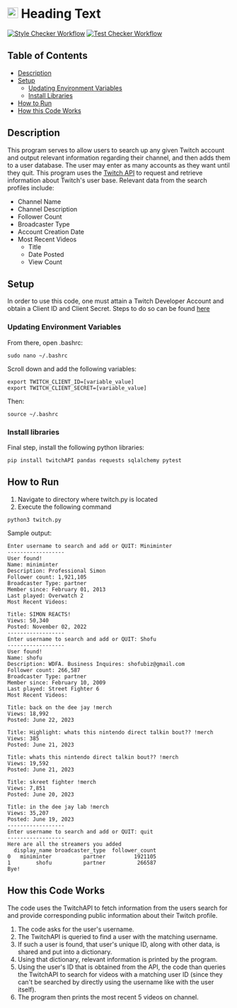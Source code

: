 # <img src="https://raw.githubusercontent.com/simple-icons/simple-icons/develop/icons/twitch.svg" alt="Twitch Icon" width="24" height="24"> Heading Text



[![Style Checker Workflow](https://github.com/pablo-cs/twitch-api-run/actions/workflows/style.yaml/badge.svg)](https://github.com/pablo-cs/twitch-api-run/actions/workflows/style.yaml)
[![Test Checker Workflow](https://github.com/pablo-cs/twitch-api-run/actions/workflows/tests.yaml/badge.svg)](https://github.com/pablo-cs/twitch-api-run/actions/workflows/tests.yaml)

## Table of Contents
- [Description](#description)
- [Setup](#setup)
  - [Updating Environment Variables](#updating-environment-variables)
  - [Install Libraries](#install-libraries)
- [How to Run](#how-to-run)
- [How this Code Works](#how-this-code-works)

## Description

This program serves to allow users to search up any given Twitch account and
output relevant information regarding their channel, and then adds them to a
user database. The user may enter as many accounts as they want until they quit.
This program uses the [Twitch API](https://dev.twitch.tv/docs/api/) to request and retrieve information about Twitch's
user base.
Relevant data from the search profiles include:
* Channel Name
* Channel Description
* Follower Count
* Broadcaster Type
* Account Creation Date
* Most Recent Videos
  * Title
  * Date Posted
  * View Count


## Setup

In order to use this code, one must attain a Twitch Developer Account and obtain a Client ID and Client Secret.
Steps to do so can be found [here](https://dev.twitch.tv/docs/api/get-started/)

### Updating Environment Variables
From there, open .bashrc:


```
sudo nano ~/.bashrc
```

Scroll down and add the following variables:

```
export TWITCH_CLIENT_ID=[variable_value]
export TWITCH_CLIENT_SECRET=[variable_value]
```

Then:

```
source ~/.bashrc
```

### Install libraries
Final step, install the following python libraries:
```
pip install twitchAPI pandas requests sqlalchemy pytest
```

## How to Run
1. Navigate to directory where twitch.py is located
2. Execute the following command

```
python3 twitch.py
```

Sample output:
```
Enter username to search and add or QUIT: Miniminter
------------------
User found!
Name: miniminter
Description: Professional Simon
Follower count: 1,921,105
Broadcaster Type: partner
Member since: February 01, 2013
Last played: Overwatch 2
Most Recent Videos:

Title: SIMON REACTS!
Views: 50,340
Posted: November 02, 2022
------------------
Enter username to search and add or QUIT: Shofu
------------------
User found!
Name: shofu
Description: WDFA. Business Inquires: shofubiz@gmail.com
Follower count: 266,587
Broadcaster Type: partner
Member since: February 10, 2009
Last played: Street Fighter 6
Most Recent Videos:

Title: back on the dee jay !merch
Views: 18,992
Posted: June 22, 2023

Title: Highlight: whats this nintendo direct talkin bout?? !merch
Views: 385
Posted: June 21, 2023

Title: whats this nintendo direct talkin bout?? !merch
Views: 19,592
Posted: June 21, 2023

Title: skreet fighter !merch
Views: 7,851
Posted: June 20, 2023

Title: in the dee jay lab !merch
Views: 35,207
Posted: June 19, 2023
------------------
Enter username to search and add or QUIT: quit
------------------
Here are all the streamers you added
  display_name broadcaster_type  follower_count
0   miniminter          partner         1921105
1        shofu          partner          266587
Bye!
```

## How this Code Works

The code uses the TwitchAPI to fetch information from the users search for and provide
corresponding public information about their Twitch profile. 
1. The code asks for the user's username.
2. The TwitchAPI is queried to find a user with the matching username. 
3. If such a user is found, that user's unique ID, along with other data, is shared and put into a dictionary. 
4. Using that dictionary, relevant information is printed by the program. 
5. Using the user's ID that is obtained from the API, the code than queries the TwitchAPI to search for videos with a matching user ID (since they can't be searched
by directly using the username like with the user itself). 
6. The program then prints the most recent 5 videos on channel.